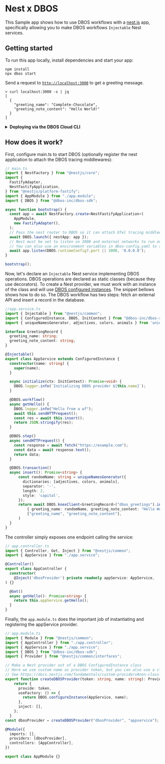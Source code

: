 # Nest x DBOS

This Sample app shows how to use DBOS workflows with a [nest.js](https://nestjs.com/) app, specifically allowing you to make DBOS workflows `Injectable` Nest services.

## Getting started
To run this app locally, install dependencies and start your app:

```shell
npm install
npx dbos start
```

Send a request to [`http://localhost:3000`](http://localhost:3000) to get a greeting message.

```shell
> curl localhost:3000 -s | jq
[
  {
    "greeting_name": "Complete-Chocolate",
    "greeting_note_content": "Hello World!"
  }
]
```

<details>
<summary><strong>Deploying via the DBOS Cloud CLI</strong></summary>

You can also deploy this app via the DBOS Cloud CLI.
Install it globally with this command:

```shell
npm i -g @dbos-inc/dbos-cloud
```

Then, run this command to deploy your app:

```shell
dbos-cloud app deploy
```
</details>

## How does it work?
First, configure main.ts to start DBOS (optionally register the nest application to attach the DBOS tracing middlewares):

```typescript
// main.ts
import { NestFactory } from "@nestjs/core";
import {
  FastifyAdapter,
  NestFastifyApplication,
} from "@nestjs/platform-fastify";
import { AppModule } from "./app.module";
import { DBOS } from "@dbos-inc/dbos-sdk";

async function bootstrap() {
  const app = await NestFactory.create<NestFastifyApplication>(
    AppModule,
    new FastifyAdapter(),
  );
  // Pass the nest router to DBOS so it can attach OTel tracing middlewares
  await DBOS.launch({ nestApp: app });
  // Nest must be set to listen on 3000 and external networks to run on DBOS Cloud
  // You can also use an environment variables in dbos-config.yaml to set the port
  await app.listen(DBOS.runtimeConfig?.port || 3000, '0.0.0.0');
}

bootstrap();
```

Now, let's declare an `Injectable` Nest service implementing DBOS operations.
DBOS operations are declared as static classes (because they use decorators). To create a Nest provider, we must work with an instance of the class and will use [DBOS configured instances](https://docs.dbos.dev/typescript/reference/transactapi/dbos-class#decorating-instance-methods). The snippet bellows shows how to do so.
The DBOS workflow has two steps: fetch an external API and insert a record in the database.

```typescript
//app.service.ts
import { Injectable } from "@nestjs/common";
import { ConfiguredInstance, DBOS, InitContext } from "@dbos-inc/dbos-sdk";
import { uniqueNamesGenerator, adjectives, colors, animals } from 'unique-names-generator';

interface GreetingRecord {
  greeting_name: string;
  greeting_note_content: string;
}

@Injectable()
export class AppService extends ConfiguredInstance {
  constructor(name: string) {
    super(name);
  }

  async initialize(ctx: InitContext): Promise<void> {
    DBOS.logger.info(`Initializing DBOS provider ${this.name}`);
  }

  @DBOS.workflow()
  async getHello() {
    DBOS.logger.info("Hello from a wf");
    await this.sendHTTPrequest();
    const res = await this.insert();
    return JSON.stringify(res);
  }

  @DBOS.step()
  async sendHTTPrequest() {
    const response = await fetch("https://example.com");
    const data = await response.text();
    return data;
  }

  @DBOS.transaction()
  async insert(): Promise<string> {
      const randomName: string = uniqueNamesGenerator({
        dictionaries: [adjectives, colors, animals],
        separator: '-',
        length: 2,
        style: 'capital',
      });
      return await DBOS.knexClient<GreetingRecord>("dbos_greetings").insert(
          { greeting_name: randomName, greeting_note_content: "Hello World!" },
          ["greeting_name", "greeting_note_content"],
      )
  }
}
```

The controller simply exposes one endpoint calling the service:

```typescript
// app.controller.ts
import { Controller, Get, Inject } from "@nestjs/common";
import { AppService } from "./app.service";

@Controller()
export class AppController {
  constructor(
    @Inject('dbosProvider') private readonly appService: AppService,
) {}

  @Get()
  async getHello(): Promise<string> {
    return this.appService.getHello();
  }
}
```

Finally, the `app.module.ts` does the important job of instantiating and registering the appService provider.

```typescript
// app.module.ts
import { Module } from "@nestjs/common";
import { AppController } from "./app.controller";
import { AppService } from "./app.service";
import { DBOS } from "@dbos-inc/dbos-sdk";
import { Provider } from "@nestjs/common/interfaces";

// Make a Nest provider out of a DBOS ConfiguredInstance class
// Here we use custom name as provider token, but you can also use a class name, JavaScript symbols or TypeScript enums
// See https://docs.nestjs.com/fundamentals/custom-providers#non-class-based-provider-tokens
export function createDBOSProvider(token: string, name: string): Provider {
    return {
      provide: token,
      useFactory: () => {
        return DBOS.configureInstance(AppService, name);
      },
      inject: [],
    };
  }
const dbosProvider = createDBOSProvider("dbosProvider", "appservice");

@Module({
  imports: [],
  providers: [dbosProvider],
  controllers: [AppController],
})

export class AppModule {}
```
